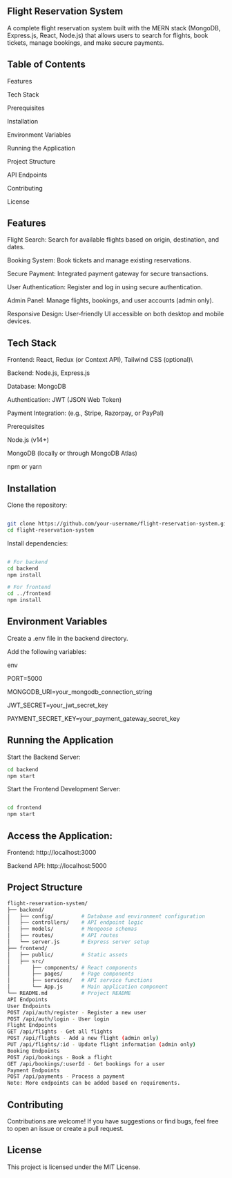 

## Flight Reservation System

A complete flight reservation system built with the MERN stack (MongoDB, Express.js, React, Node.js) that allows users to search for flights, book tickets, manage bookings, and make secure payments.

## Table of Contents

Features

Tech Stack

Prerequisites

Installation

Environment Variables

Running the Application

Project Structure

API Endpoints

Contributing

License


## Features

Flight Search: Search for available flights based on origin, destination, and dates.

Booking System: Book tickets and manage existing reservations.

Secure Payment: Integrated payment gateway for secure transactions.

User Authentication: Register and log in using secure authentication.

Admin Panel: Manage flights, bookings, and user accounts (admin only).

Responsive Design: User-friendly UI accessible on both desktop and mobile devices.

## Tech Stack

Frontend: React, Redux (or Context API), Tailwind CSS (optional)\

Backend: Node.js, Express.js

Database: MongoDB

Authentication: JWT (JSON Web Token)

Payment Integration: (e.g., Stripe, Razorpay, or PayPal)

Prerequisites

Node.js (v14+)

MongoDB (locally or through MongoDB Atlas)

npm or yarn


## Installation

Clone the repository:

```bash

git clone https://github.com/your-username/flight-reservation-system.git 
cd flight-reservation-system
```
Install dependencies:

```bash

# For backend
cd backend
npm install

# For frontend
cd ../frontend
npm install
```
## Environment Variables

Create a .env file in the backend directory.

Add the following variables:

env

PORT=5000

MONGODB_URI=your_mongodb_connection_string

JWT_SECRET=your_jwt_secret_key

PAYMENT_SECRET_KEY=your_payment_gateway_secret_key

## Running the Application

Start the Backend Server:

```bash
cd backend
npm start
```
Start the Frontend Development Server:

```bash

cd frontend
npm start
```
## Access the Application:

Frontend: http://localhost:3000

Backend API: http://localhost:5000

## Project Structure
```bash
flight-reservation-system/
├── backend/
│   ├── config/         # Database and environment configuration
│   ├── controllers/    # API endpoint logic
│   ├── models/         # Mongoose schemas
│   ├── routes/         # API routes
│   └── server.js       # Express server setup
├── frontend/
│   ├── public/         # Static assets
│   ├── src/
│       ├── components/ # React components
│       ├── pages/      # Page components
│       ├── services/   # API service functions
│       └── App.js      # Main application component
└── README.md           # Project README
API Endpoints
User Endpoints
POST /api/auth/register - Register a new user
POST /api/auth/login - User login
Flight Endpoints
GET /api/flights - Get all flights
POST /api/flights - Add a new flight (admin only)
PUT /api/flights/:id - Update flight information (admin only)
Booking Endpoints
POST /api/bookings - Book a flight
GET /api/bookings/:userId - Get bookings for a user
Payment Endpoints
POST /api/payments - Process a payment
Note: More endpoints can be added based on requirements.
```

## Contributing
Contributions are welcome! If you have suggestions or find bugs, feel free to open an issue or create a pull request.

## License
This project is licensed under the MIT License.
